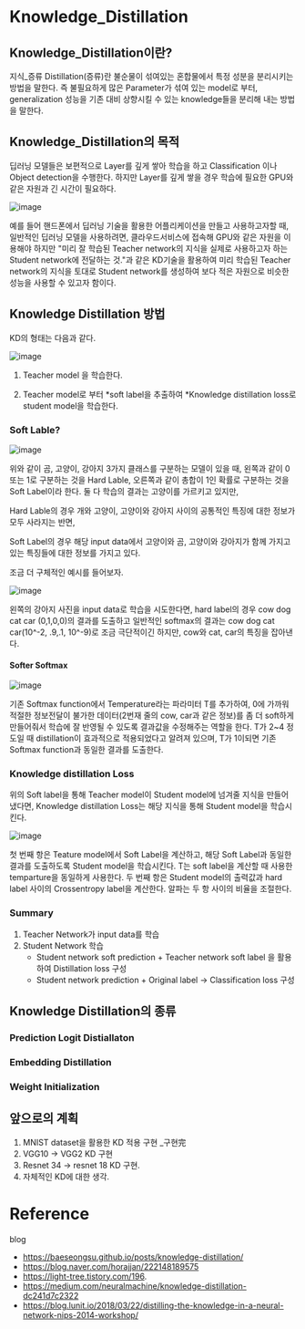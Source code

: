 # Knowledge_Distillation
## Knowledge_Distillation이란?

지식_증류
Distillation(증류)란 불순물이 섞여있는 혼합물에서 특정 성분을 분리시키는 방법을 말한다.
즉 불필요하게 많은 Parameter가 섞여 있는 model로 부터, generalization 성능을 기존 대비 상향시킬 수 있는 knowledge들을 분리해 내는 방법을 말한다.


## Knowledge_Distillation의 목적

딥러닝 모델들은 보편적으로 Layer를 깊게 쌓아 학습을 하고 Classification 이나 Object detection을 수행한다.
하지만 Layer를 깊게 쌓을 경우 학습에 필요한 GPU와 같은 자원과 긴 시간이 필요하다.

![image](https://user-images.githubusercontent.com/48556414/135951002-34079595-b371-4e23-8e6f-1ab3db2b44a4.png)

예를 들어 핸드폰에서 딥러닝 기술을 활용한 어플리케이션을 만들고 사용하고자할 때,
일반적인 딥러닝 모델을 사용하려면, 클라우드서비스에 접속해 GPU와 같은 자원을 이용해야 하지만
"미리 잘 학습된 Teacher network의 지식을 실제로 사용하고자 하는 Student network에 전달하는 것."과 같은
KD기술을 활용하여 미리 학습된 Teacher network의 지식을 토대로 Student network를 생성하여 
보다 적은 자원으로 비슷한 성능을 사용할 수 있고자 함이다.

## Knowledge Distillation 방법

KD의 형태는 다음과 같다.

![image](https://user-images.githubusercontent.com/48556414/135951442-36aed740-6c61-4b76-8044-cc30aff8eebd.png)

1. Teacher model 을 학습한다.

2. Teacher model로 부터 *soft label을 추출하여 *Knowledge distillation loss로 student model을 학습한다.

### Soft Lable?
![image](https://user-images.githubusercontent.com/48556414/135952044-6f3fa9c8-f9e2-4868-ac57-69b913eeaaef.png)

위와 같이 곰, 고양이, 강아지 3가지 클래스를 구분하는 모델이 있을 때, 
왼쪽과 같이 0 또는 1로 구분하는 것을 Hard Lable, 
오른쪽과 같이 총합이 1인 확률로 구분하는 것을 Soft Label이라 한다.
둘 다 학습의 결과는 고양이를 가르키고 있지만, 

Hard Lable의 경우 개와 고양이, 고양이와 강아지 사이의 공통적인 특징에 대한 정보가 모두 사라지는 반면,

Soft Label의 경우 해당 input data에서 고양이와 곰, 고양이와 강아지가 함께 가지고 있는 특징들에 대한 정보를 가지고 있다.

조금 더 구체적인 예시를 들어보자.

![image](https://user-images.githubusercontent.com/48556414/135952620-02214fc4-62f3-462a-8b18-7bb4dc44952b.png)

왼쪽의 강아지 사진을 input data로 학습을 시도한다면,
hard label의 경우 cow dog cat car (0,1,0,0)의 결과를 도출하고
일반적인 softmax의 결과는 cow dog cat car(10^-2, .9,.1, 10^-9)로 조금 극단적이긴 하지만, cow와 cat, car의 특징을 잡아낸다.

#### Softer Softmax

![image](https://user-images.githubusercontent.com/48556414/135952996-0b492527-f1e4-4f48-919b-0dfeeab08fb2.png)

기존 Softmax function에서 Temperature라는 파라미터 T를 추가하여, 0에 가까워 적절한 정보전달이 불가한 데이터(2번재 줄의 cow, car과 같은 정보)를 
좀 더 soft하게 만들어줘서 학습에 잘 반영될 수 있도록 결과값을 수정해주는 역할을 한다.
T가 2~4 정도일 때 distillation이 효과적으로 적용되었다고 알려져 있으며, T가 1이되면 기존 Softmax function과 동일한 결과를 도출한다.




### Knowledge distillation Loss
위의 Soft label을 통해 Teacher model이 Student model에 넘겨줄 지식을 만들어 냈다면, Knowledge distillation Loss는 해당 지식을 통해 Student model을 학습시킨다.

![image](https://user-images.githubusercontent.com/48556414/135954223-08b57b40-8985-440d-b3d0-199b01827f60.png)

첫 번째 항은 Teature model에서 Soft Label을 계산하고, 해당 Soft Label과 동일한 결과를 도출하도록 Student model을 학습시킨다. 
T는 soft label을 계산할 때 사용한 temparture을 동일하게 사용한다.
두 번째 항은 Student model의 출력값과 hard label 사이의 Crossentropy label을 계산한다.
알파는 두 항 사이의 비율을 조절한다.

### Summary
1. Teacher Network가 input data를 학습
2. Student Network 학습
    - Student network soft prediction + Teacher network soft label 을 활용하여 Distillation loss 구성
    - Student network prediction + Original label -> Classification loss 구성 


## Knowledge Distillation의 종류
### Prediction Logit Distiallaton
### Embedding Distillation
### Weight Initialization

## 앞으로의 계획
1. MNIST dataset을 활용한 KD 적용 구현 _구현完
2. VGG10 -> VGG2 KD 구현
3. Resnet 34 -> resnet 18 KD 구현.
4. 자체적인 KD에 대한 생각.

# Reference
blog 
- https://baeseongsu.github.io/posts/knowledge-distillation/
- https://blog.naver.com/horajjan/222148189575
- https://light-tree.tistory.com/196.
- https://medium.com/neuralmachine/knowledge-distillation-dc241d7c2322
- https://blog.lunit.io/2018/03/22/distilling-the-knowledge-in-a-neural-network-nips-2014-workshop/
